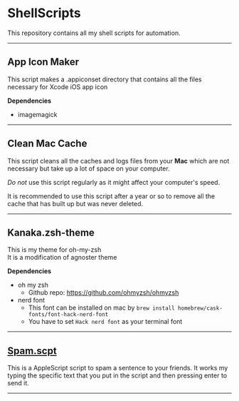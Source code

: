 # ShellScripts
This repository contains all my shell scripts for automation.

---
## App Icon Maker
This script makes a .appiconset directory that contains all the files necessary for Xcode iOS app icon 

**Dependencies**
* imagemagick  
---

## Clean Mac Cache  
This script cleans all the caches and logs files from your **Mac** which are not necessary but take up a lot of space on your computer.  

_Do not_ use this script regularly as it might affect your computer's speed.   

It is recommended to use this script after a year or so to remove all the cache that has built up but was never deleted.  

---

## Kanaka.zsh-theme
This is my theme for oh-my-zsh  
It is a modification of agnoster theme

**Dependencies**
* oh my zsh
  * Github repo: https://github.com/ohmyzsh/ohmyzsh
* nerd font
  * This font can be installed on mac by `brew install homebrew/cask-fonts/font-hack-nerd-font`  
  * You have to set `Hack nerd font` as your terminal font

---

## [Spam.scpt](Spam.scpt)
This is a AppleScript script to spam a sentence to your friends.
It works my typing the specific text that you put in the script and then pressing enter to send it.

---
